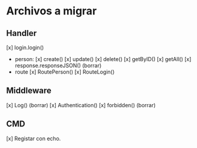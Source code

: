 # Archivos a migrar

## Handler

[x] login.login()
- person:
    [x] create()
    [x] update()
    [x] delete()
    [x] getByID()
    [x] getAll()
[x] response.responseJSON() (borrar)
- route
    [x] RoutePerson()
    [x] RouteLogin()

## Middleware

[x] Log() (borrar)
[x] Authentication()
[x] forbidden() (borrar)

## CMD

[x] Registar con echo. 